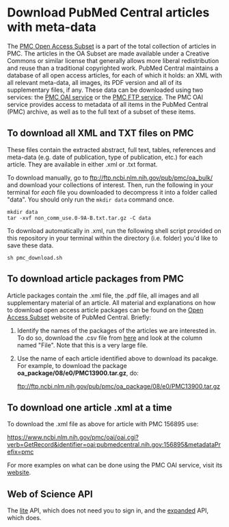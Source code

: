# Download PubMed Central articles with meta-data

The [PMC Open Access Subset](https://www.ncbi.nlm.nih.gov/pmc/tools/openftlist/) is a part of the total collection of articles in PMC. The articles in the OA Subset are made available under a Creative Commons or similar license that generally allows more liberal redistribution and reuse than a traditional copyrighted work. PubMed Central maintains a database of all open access articles, for each of which it holds: an XML with all relevant meta-data, all images, its PDF version and all of its supplementary files, if any. These data can be downloaded using two services: the [PMC OAI service](https://www.ncbi.nlm.nih.gov/pmc/tools/oai/) or the [PMC FTP service](https://www.ncbi.nlm.nih.gov/pmc/tools/ftp/). The PMC OAI service provides access to metadata of all items in the PubMed Central (PMC) archive, as well as to the full text of a subset of these items.

## To download all XML and TXT files on PMC

These files contain the extracted abstract, full text, tables, references and meta-data (e.g. date of publication, type of publication, etc.) for each article. They are available in either .xml or .txt format. 

To download manually, go to ftp://ftp.ncbi.nlm.nih.gov/pub/pmc/oa_bulk/ and download your collections of interest. Then, run the following in your terminal for *each* file you downloaded to decompress it into a folder called "data". You should only run the `mkdir data` command once.

```
mkdir data
tar -xvf non_comm_use.0-9A-B.txt.tar.gz -C data
```

To download automatically in .xml, run the following shell script provided on this repository in your terminal within the directory (i.e. folder) you'd like to save these data.

```
sh pmc_download.sh
```

## To download article packages from PMC

Article packages contain the .xml file, the .pdf file, all images and all supplementary material of an article. All material and explanations on how to download open access article packages can be found on the [Open Access Subset](https://www.ncbi.nlm.nih.gov/pmc/tools/openftlist/) website of PubMed Central. Briefly:

1. Identify the names of the packages of the articles we are interested in. To do so, download the .csv file from [here](ftp://ftp.ncbi.nlm.nih.gov/pub/pmc/oa_file_list.csv) and look at the column named "File". Note that this is a very large file.

3. Use the name of each article identified above to download its pacakge. For example, to download the package **oa_package/08/e0/PMC13900.tar.gz**, do:

    ftp://ftp.ncbi.nlm.nih.gov/pub/pmc/oa_package/08/e0/PMC13900.tar.gz
  
## To download one article .xml at a time

To download the .xml file as above for article with PMC 156895 use:

https://www.ncbi.nlm.nih.gov/pmc/oai/oai.cgi?verb=GetRecord&identifier=oai:pubmedcentral.nih.gov:156895&metadataPrefix=pmc

For more examples on what can be done using the PMC OAI service, visit its [website](https://www.ncbi.nlm.nih.gov/pmc/tools/oai/).

## Web of Science API

The [lite](http://ipscience-help.thomsonreuters.com/wosWebServicesLite/WebServicesLiteOverviewGroup/Introduction.html) API, which does not need you to sign in, and the [expanded](http://ipscience-help.thomsonreuters.com/wosWebServicesExpanded/WebServicesExpandedOverviewGroup/Introduction.html?elqTrackId=a649713d9d1a410297668ee1b83a97ce&elqaid=3746&elqat=2) API, which does.

